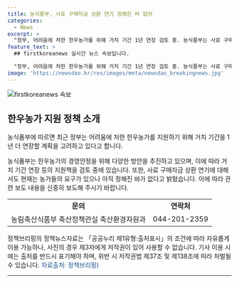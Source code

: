 ```yaml
---
title: 농식품부, 사료 구매자금 상환 연기 정해진 바 없어
categories:
  - News
excerpt: >
  "정부, 어려움에 처한 한우농가를 위해 거치 기간 1년 연장 검토 중. 농식품부는 사료 구매자금 상환 연기에 대해 논의 중이나 아직 확정 안 됐다고 설명."
feature_text: >
  ## firstkoreanews 실시간 뉴스 속보입니다.

  "정부, 어려움에 처한 한우농가를 위해 거치 기간 1년 연장 검토 중. 농식품부는 사료 구매자금 상환 연기에 대해 논의 중이나 아직 확정 안 됐다고 설명."
image: 'https://newsdao.kr/res/images/meta/newsdao_breakingnews.jpg'
---
```


<p><img src="https://newsdao.kr/res/images/meta/newsdao_breakingnews.jpg" alt="firstkoreanews 속보" /></p>

<h2 data-ke-size="size26">한우농가 지원 정책 소개</h2>

<p>농식품부에 따르면 최근 정부는 어려움에 처한 한우농가를 지원하기 위해 거치 기간을 1년 더 연장할 계획을 고려하고 있다고 합니다.</p>

<p data-ke-size="size16">농식품부는 한우농가의 경영안정을 위해 다양한 방안을 추진하고 있으며, 이에 따라 거치 기간 연장 등의 지원책을 검토 중에 있습니다. 또한, 사료 구매자금 상환 연기에 대해서도 현재는 농가들의 요구가 있으나 아직 정해진 바가 없다고 밝혔습니다. 이에 따라 관련 보도 내용을 신중히 보도해 주시기 바랍니다.</p>

<table>
  <tr>
    <td style="text-align: center; height: 17px;"><b>문의</b></td>
    <td style="text-align: center; height: 17px;"><b>연락처</b></td>
  </tr>
  <tr>
    <td style="text-align: center; height: 17px;">농림축산식품부 축산정책관실 축산환경자원과</td>
    <td style="text-align: center; height: 17px;">044-201-2359</td>
  </tr>
</table>

<p data-ke-size="size16">정책브리핑의 정책뉴스자료는 「공공누리 제1유형:출처표시」의 조건에 따라 자유롭게 이용 가능하나, 사진의 경우 제3자에게 저작권이 있어 사용할 수 없습니다. 기사 이용 시에는 출처를 반드시 표기해야 하며, 위반 시 저작권법 제37조 및 제138조에 따라 처벌될 수 있습니다. <span style="color: #1a5490;">자료출처: 정책브리핑)</span></p>

<hr>

